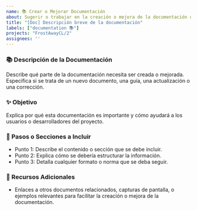 ```yaml
---
name: 📚 Crear o Mejorar Documentación
about: Sugerir o trabajar en la creación o mejora de la documentación del proyecto.
title: "[Doc] Descripción breve de la documentación"
labels: ["documentation 📚"]
projects: "FrostAwayCL/2"
assignees: ''
---
```


### 📚 Descripción de la Documentación

Describe qué parte de la documentación necesita ser creada o mejorada. Especifica si se trata de un nuevo documento, una guía, una actualización o una corrección.

### ✨ Objetivo

Explica por qué esta documentación es importante y cómo ayudará a los usuarios o desarrolladores del proyecto.

### 🔄 Pasos o Secciones a Incluir

- Punto 1: Describe el contenido o sección que se debe incluir.
- Punto 2: Explica cómo se debería estructurar la información.
- Punto 3: Detalla cualquier formato o norma que se deba seguir.

### 📑 Recursos Adicionales

- Enlaces a otros documentos relacionados, capturas de pantalla, o ejemplos relevantes para facilitar la creación o mejora de la documentación.
